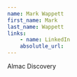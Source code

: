 ```yaml
---
name: Mark Wappett
first_name: Mark
last_name: Wappett
links:
	- name: LinkedIn
	absolutle_url:
---
```

Almac Discovery
